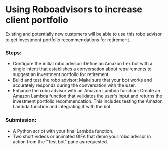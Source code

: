 # Using Roboadvisors to increase client portfolio

Existing and potentially new customers will be able to use this robo advisor to get investment portfolio recommendations for retirement.

### Steps:
- Configure the initial robo advisor: Define an Amazon Lex bot with a single intent that establishes a conversation about requirements to suggest an investment portfolio for retirement.
- Build and test the robo advisor: Make sure that your bot works and accurately responds during the conversation with the user.
- Enhance the robo advisor with an Amazon Lambda function: Create an Amazon Lambda function that validates the user's input and returns the investment portfolio recommendation. This includes testing the Amazon Lambda function and integrating it with the bot.

### Submission:
- A Python script with your final Lambda function.
- Two short videos or animated GIFs that demo your robo advisor in action from the “Test bot” pane as requested.

